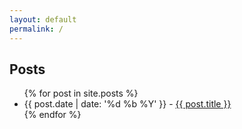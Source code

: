 ```yaml
---
layout: default
permalink: /
---
```


## Posts

<ul>
  {% for post in site.posts %}
    <li>
      <span class="date">{{ post.date | date: '%d %b %Y' }}</span> - <a href="{{ post.url }}">{{ post.title }}</a>
    </li>
  {% endfor %}
</ul>
